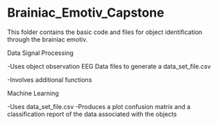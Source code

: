 # Brainiac_Emotiv_Capstone

This folder contains the basic code and files for object identification through the brainiac emotiv.

Data Signal Processing

-Uses object observation EEG Data files to generate a data_set_file.csv

-Involves additional functions

Machine Learning

-Uses data_set_file.csv 
-Produces a plot confusion matrix and a classification report of the data associated with the objects
